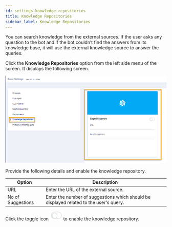 ```yaml
---
id: settings-knowledge-repositories
title: Knowledge Repositories
sidebar_label: Knowledge Repositories
---
```


You can search knowledge from the external sources. If the user asks any question to the bot and if the bot couldn’t find the answers from its knowledge base, it will use the external knowledge source to answer the queries.

Click the **Knowledge Repositories** option from the left side menu of the screen. It displays the following screen.

![](assets\CA_106.png)

Provide the following details and enable the knowledge repository.

| Option            | Description                                                  |
| ----------------- | ------------------------------------------------------------ |
| URL               | Enter the URL of the external source.                        |
| No of Suggestions | Enter the number of suggestions which should be displayed related to the user's query. |

Click the toggle icon![](assets\CA_107.png)to enable the knowledge repository.
